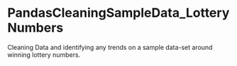# PandasCleaningSampleData_LotteryNumbers
Cleaning Data and identifying any trends on a sample data-set around winning lottery numbers.
